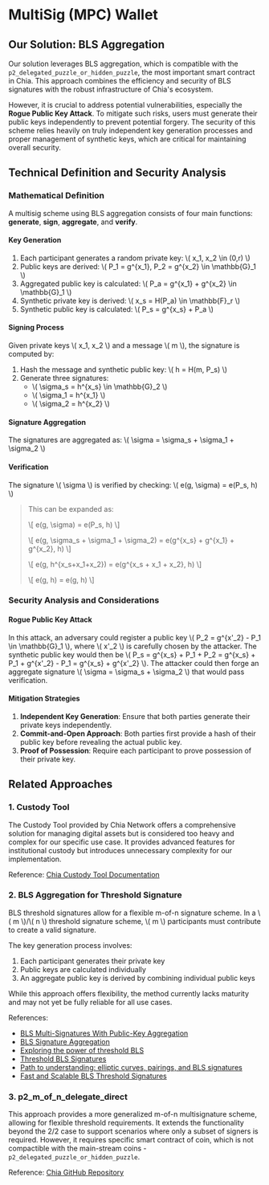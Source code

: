 # MultiSig (MPC) Wallet

## Our Solution: BLS Aggregation

Our solution leverages BLS aggregation, which is compatible with the `p2_delegated_puzzle_or_hidden_puzzle`, the most important smart contract in Chia. This approach combines the efficiency and security of BLS signatures with the robust infrastructure of Chia's ecosystem.

However, it is crucial to address potential vulnerabilities, especially the **Rogue Public Key Attack**. To mitigate such risks, users must generate their public keys independently to prevent potential forgery. The security of this scheme relies heavily on truly independent key generation processes and proper management of synthetic keys, which are critical for maintaining overall security.

## Technical Definition and Security Analysis

### Mathematical Definition

A multisig scheme using BLS aggregation consists of four main functions: **generate**, **sign**, **aggregate**, and **verify**.

#### Key Generation
1. Each participant generates a random private key: \\( x_1, x_2 \\in (0,r) \\)
2. Public keys are derived: \\( P_1 = g^{x_1}, P_2 = g^{x_2} \\in \mathbb{G}_1 \\)
3. Aggregated public key is calculated: \\( P_a = g^{x_1} + g^{x_2} \\in \mathbb{G}_1 \\)
4. Synthetic private key is derived: \\( x_s = H(P_a) \\in \mathbb{F}_r \\)
5. Synthetic public key is calculated: \\( P_s = g^{x_s} + P_a \\)

#### Signing Process
Given private keys \\( x_1, x_2 \\) and a message \\( m \\), the signature is computed by:
1. Hash the message and synthetic public key: \\( h = H(m, P_s) \\)
2. Generate three signatures:
   - \\( \sigma_s = h^{x_s} \\in \mathbb{G}_2 \\)
   - \\( \sigma_1 = h^{x_1} \\)
   - \\( \sigma_2 = h^{x_2} \\)

#### Signature Aggregation
The signatures are aggregated as: \\( \sigma = \sigma_s + \sigma_1 + \sigma_2 \\)

#### Verification
The signature \\( \sigma \\) is verified by checking: \\( e(g, \sigma) = e(P_s, h) \\)


> This can be expanded as:
>
> \\[ e(g, \sigma) = e(P_s, h) \\]
>
> \\[ e(g, \sigma_s + \sigma_1 + \sigma_2) = e(g^{x_s} + g^{x_1} + g^{x_2}, h) \\]
>
> \\[ e(g, h^{x_s+x_1+x_2}) = e(g^{x_s + x_1 + x_2}, h) \\]
>
> \\[ e(g, h) = e(g, h) \\]

### Security Analysis and Considerations

#### Rogue Public Key Attack
In this attack, an adversary could register a public key \\( P_2 = g^{x'_2} - P_1 \\in \mathbb{G}_1 \\), where \\( x'_2 \\) is carefully chosen by the attacker. The synthetic public key would then be \\( P_s = g^{x_s} + P_1 + P_2 = g^{x_s} + P_1 + g^{x'_2} - P_1 = g^{x_s} + g^{x'_2} \\). The attacker could then forge an aggregate signature \\( \sigma = \sigma_s + \sigma_2 \\) that would pass verification.

#### Mitigation Strategies
1. **Independent Key Generation**: Ensure that both parties generate their private keys independently.
2. **Commit-and-Open Approach**: Both parties first provide a hash of their public key before revealing the actual public key.
3. **Proof of Possession**: Require each participant to prove possession of their private key.


## Related Approaches

### 1. Custody Tool
The Custody Tool provided by Chia Network offers a comprehensive solution for managing digital assets but is considered too heavy and complex for our specific use case. It provides advanced features for institutional custody but introduces unnecessary complexity for our implementation.

Reference: [Chia Custody Tool Documentation](https://docs.chia.net/custody-tool/)

### 2. BLS Aggregation for Threshold Signature
BLS threshold signatures allow for a flexible m-of-n signature scheme. In a \\( m \\)/\\( n \\) threshold signature scheme, \\( m \\) participants must contribute to create a valid signature.

The key generation process involves:
1. Each participant generates their private key
2. Public keys are calculated individually
3. An aggregate public key is derived by combining individual public keys

While this approach offers flexibility, the method currently lacks maturity and may not yet be fully reliable for all use cases.

References:
- [BLS Multi-Signatures With Public-Key Aggregation](https://crypto.stanford.edu/~dabo/pubs/papers/BLSmultisig.html)
- [BLS Signature Aggregation](https://muens.io/bls-signature-aggregation)
- [Exploring the power of threshold BLS](https://csrc.nist.gov/presentations/2023/mpts2023-day1-talk-threshold-BLS)
- [Threshold BLS Signatures](https://www.jcraige.com/threshold-bls-signatures)
- [Path to understanding: elliptic curves, pairings, and BLS signatures](https://geeklaunch.io/blog/understanding-elliptic-curves-pairings-bls-signatures/)
- [Fast and Scalable BLS Threshold Signatures](https://alinush.github.io/2020/03/12/scalable-bls-threshold-signatures.html)

### 3. p2_m_of_n_delegate_direct
This approach provides a more generalized m-of-n multisignature scheme, allowing for flexible threshold requirements. It extends the functionality beyond the 2/2 case to support scenarios where only a subset of signers is required. However, it requires specific smart contract of coin, which is not compactible with the main-stream coins - `p2_delegated_puzzle_or_hidden_puzzle`.

Reference: [Chia GitHub Repository](https://github.com/Chia-Network/chia-blockchain/blob/main/chia/wallet/puzzles/p2_m_of_n_delegate_direct.clsp)
